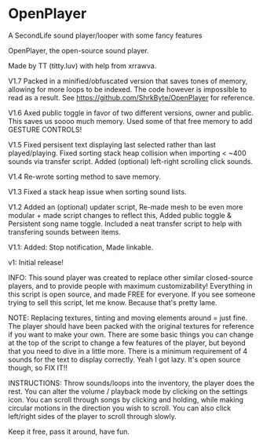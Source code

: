 # OpenPlayer
A SecondLife sound player/looper with some fancy features

OpenPlayer, the open-source sound player.

Made by TT (titty.luv) with help from xrrawva.


V1.7 Packed in a minified/obfuscated version that saves tones of memory, allowing for more loops to be indexed. The code however is impossible to read as a result. See https://github.com/ShrkByte/OpenPlayer for reference.

V1.6 Axed public toggle in favor of two different versions, owner and public. This saves us soooo much memory. Used some of that free memory to add GESTURE CONTROLS!

V1.5 Fixed persisent text displaying last selected rather than last played/playing. Fixed sorting stack heap collision when importing < ~400 sounds via transfer script. Added (optional) left-right scrolling click sounds.

V1.4 Re-wrote sorting method to save memory.

V1.3 Fixed a stack heap issue when sorting sound lists.

V1.2 Added an (optional) updater script, Re-made mesh to be even more modular + made script changes to reflect this, Added public toggle & Persistent song name toggle. Included a neat transfer script to help with transfering sounds between items.

V1.1: Added: Stop notification, Made linkable.

v1: Initial release!

INFO: This sound player was created to replace other similar closed-source players, and to
      provide people with maximum customizability!
      Everything in this script is open source, and made FREE for everyone. If you see someone
      trying to sell this script, let me know. Because that's pretty lame.

NOTE: Replacing textures, tinting and moving elements around = just fine. The player should have
been packed with the original textures for reference if you want to make your own.
There are some basic things you can change at the top of the script to change a few
features of the player, but beyond that you need to dive in a little more.
There is a minimum requirement of 4 sounds for the text to display correctly. Yeah I got
lazy. It's open source though, so FIX IT!!

INSTRUCTIONS: Throw sounds/loops into the inventory, the player does the rest.
You can alter the volume / playback mode by clicking on the settings icon.
You can scroll through songs by clicking and holding, while making circular
motions in the direction you wish to scroll.
You can also click left/right sides of the player to scroll through slowly.

Keep it free, pass it around, have fun.
